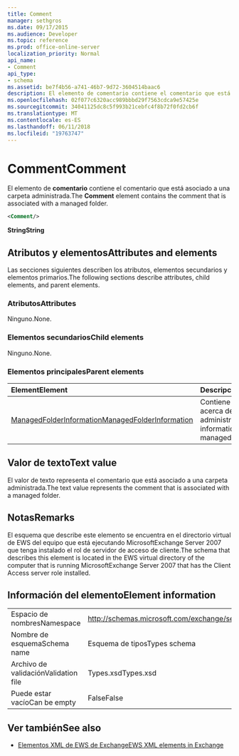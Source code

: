 ```yaml
---
title: Comment
manager: sethgros
ms.date: 09/17/2015
ms.audience: Developer
ms.topic: reference
ms.prod: office-online-server
localization_priority: Normal
api_name:
- Comment
api_type:
- schema
ms.assetid: be7f4b56-a741-46b7-9d72-3604514baac6
description: El elemento de comentario contiene el comentario que está asociado a una carpeta administrada.
ms.openlocfilehash: 02f077c6320acc989bbbd29f7563cdca9e57425e
ms.sourcegitcommit: 34041125dc8c5f993b21cebfc4f8b72f0fd2cb6f
ms.translationtype: MT
ms.contentlocale: es-ES
ms.lasthandoff: 06/11/2018
ms.locfileid: "19763747"
---
```

# <a name="comment"></a><span data-ttu-id="33901-103">Comment</span><span class="sxs-lookup"><span data-stu-id="33901-103">Comment</span></span>

<span data-ttu-id="33901-104">El elemento de **comentario** contiene el comentario que está asociado a una carpeta administrada.</span><span class="sxs-lookup"><span data-stu-id="33901-104">The **Comment** element contains the comment that is associated with a managed folder.</span></span> 
  
```xml
<Comment/>
```

 <span data-ttu-id="33901-105">**String**</span><span class="sxs-lookup"><span data-stu-id="33901-105">**String**</span></span>
## <a name="attributes-and-elements"></a><span data-ttu-id="33901-106">Atributos y elementos</span><span class="sxs-lookup"><span data-stu-id="33901-106">Attributes and elements</span></span>

<span data-ttu-id="33901-107">Las secciones siguientes describen los atributos, elementos secundarios y elementos primarios.</span><span class="sxs-lookup"><span data-stu-id="33901-107">The following sections describe attributes, child elements, and parent elements.</span></span>
  
### <a name="attributes"></a><span data-ttu-id="33901-108">Atributos</span><span class="sxs-lookup"><span data-stu-id="33901-108">Attributes</span></span>

<span data-ttu-id="33901-109">Ninguno.</span><span class="sxs-lookup"><span data-stu-id="33901-109">None.</span></span>
  
### <a name="child-elements"></a><span data-ttu-id="33901-110">Elementos secundarios</span><span class="sxs-lookup"><span data-stu-id="33901-110">Child elements</span></span>

<span data-ttu-id="33901-111">Ninguno.</span><span class="sxs-lookup"><span data-stu-id="33901-111">None.</span></span>
  
### <a name="parent-elements"></a><span data-ttu-id="33901-112">Elementos principales</span><span class="sxs-lookup"><span data-stu-id="33901-112">Parent elements</span></span>

|<span data-ttu-id="33901-113">**Element**</span><span class="sxs-lookup"><span data-stu-id="33901-113">**Element**</span></span>|<span data-ttu-id="33901-114">**Descripción**</span><span class="sxs-lookup"><span data-stu-id="33901-114">**Description**</span></span>|
|:-----|:-----|
|[<span data-ttu-id="33901-115">ManagedFolderInformation</span><span class="sxs-lookup"><span data-stu-id="33901-115">ManagedFolderInformation</span></span>](managedfolderinformation.md) <br/> |<span data-ttu-id="33901-116">Contiene información acerca de una carpeta administrada.</span><span class="sxs-lookup"><span data-stu-id="33901-116">Contains information about a managed folder.</span></span>  <br/> |
   
## <a name="text-value"></a><span data-ttu-id="33901-117">Valor de texto</span><span class="sxs-lookup"><span data-stu-id="33901-117">Text value</span></span>

<span data-ttu-id="33901-118">El valor de texto representa el comentario que está asociado a una carpeta administrada.</span><span class="sxs-lookup"><span data-stu-id="33901-118">The text value represents the comment that is associated with a managed folder.</span></span>
  
## <a name="remarks"></a><span data-ttu-id="33901-119">Notas</span><span class="sxs-lookup"><span data-stu-id="33901-119">Remarks</span></span>

<span data-ttu-id="33901-120">El esquema que describe este elemento se encuentra en el directorio virtual de EWS del equipo que está ejecutando MicrosoftExchange Server 2007 que tenga instalado el rol de servidor de acceso de cliente.</span><span class="sxs-lookup"><span data-stu-id="33901-120">The schema that describes this element is located in the EWS virtual directory of the computer that is running MicrosoftExchange Server 2007 that has the Client Access server role installed.</span></span>
  
## <a name="element-information"></a><span data-ttu-id="33901-121">Información del elemento</span><span class="sxs-lookup"><span data-stu-id="33901-121">Element information</span></span>

|||
|:-----|:-----|
|<span data-ttu-id="33901-122">Espacio de nombres</span><span class="sxs-lookup"><span data-stu-id="33901-122">Namespace</span></span>  <br/> |http://schemas.microsoft.com/exchange/services/2006/types  <br/> |
|<span data-ttu-id="33901-123">Nombre de esquema</span><span class="sxs-lookup"><span data-stu-id="33901-123">Schema name</span></span>  <br/> |<span data-ttu-id="33901-124">Esquema de tipos</span><span class="sxs-lookup"><span data-stu-id="33901-124">Types schema</span></span>  <br/> |
|<span data-ttu-id="33901-125">Archivo de validación</span><span class="sxs-lookup"><span data-stu-id="33901-125">Validation file</span></span>  <br/> |<span data-ttu-id="33901-126">Types.xsd</span><span class="sxs-lookup"><span data-stu-id="33901-126">Types.xsd</span></span>  <br/> |
|<span data-ttu-id="33901-127">Puede estar vacío</span><span class="sxs-lookup"><span data-stu-id="33901-127">Can be empty</span></span>  <br/> |<span data-ttu-id="33901-128">False</span><span class="sxs-lookup"><span data-stu-id="33901-128">False</span></span>  <br/> |
   
## <a name="see-also"></a><span data-ttu-id="33901-129">Ver también</span><span class="sxs-lookup"><span data-stu-id="33901-129">See also</span></span>



- [<span data-ttu-id="33901-130">Elementos XML de EWS de Exchange</span><span class="sxs-lookup"><span data-stu-id="33901-130">EWS XML elements in Exchange</span></span>](ews-xml-elements-in-exchange.md)

